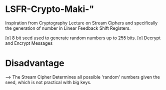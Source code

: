 # LSFR-Crypto-Maki-" 
Inspiration from Cryptography Lecture on Stream Ciphers and specifically the generation of number in Linear Feedback Shift Registers.

[x] 8 bit seed used to generate random numbers up to 255 bits.
[x] Decrypt and Encrypt Messages
# Disadvantage
--> The Stream Cipher Determines all possible 'random' numbers given the seed, which is not practical with big keys.
